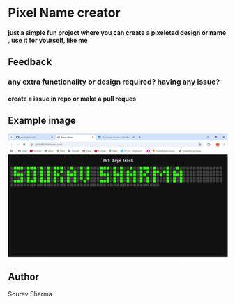 # Pixel Name creator
#### just a simple fun project where you can create a pixeleted design or name , use it for yourself, like me

## Feedback
### any extra functionality or design required? having any issue?
#### create a issue in repo or make a pull reques

## Example image
![eaxmple image](image/Screenshot_exp.png)

## Author
Sourav Sharma